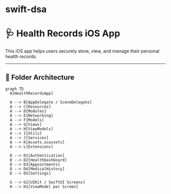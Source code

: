 # swift-dsa
# 🩺 Health Records iOS App

This iOS app helps users securely store, view, and manage their personal health records.

---

## 📁 Folder Architecture

```mermaid
graph TD
  A[HealthRecordsApp]
  
  A --> B[AppDelegate / SceneDelegate]
  A --> C[Resources]
  A --> D[Modules]
  A --> E[Networking]
  A --> F[Models]
  A --> G[Views]
  A --> H[ViewModels]
  A --> I[Utils]
  A --> J[Services]
  A --> K[Assets.xcassets]
  A --> L[Extensions]

  D --> D1[Authentication]
  D --> D2[HealthDashboard]
  D --> D3[Appointments]
  D --> D4[MedicalHistory]
  D --> D5[Settings]

  G --> G1[UIKit / SwiftUI Screens]
  H --> H1[ViewModel per Screen]
